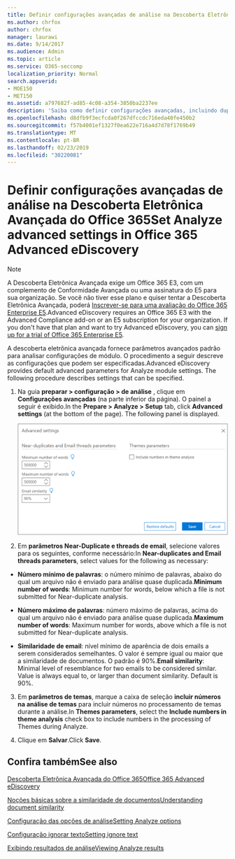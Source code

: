 ```yaml
---
title: Definir configurações avançadas de análise na Descoberta Eletrônica Avançada do Office 365
ms.author: chrfox
author: chrfox
manager: laurawi
ms.date: 9/14/2017
ms.audience: Admin
ms.topic: article
ms.service: O365-seccomp
localization_priority: Normal
search.appverid:
- MOE150
- MET150
ms.assetid: a797682f-ad85-4c08-a354-3850ba2237ee
description: 'Saiba como definir configurações avançadas, incluindo duplicatas, threads de email e temas, para o processo de análise na descoberta eletrônica avançada do Office 365. '
ms.openlocfilehash: d8dfb9f3ecfcda0f267dfccdc716eda40fe450b2
ms.sourcegitcommit: f57b4001ef1327f0ea622e716a4d7d78f1769b49
ms.translationtype: MT
ms.contentlocale: pt-BR
ms.lasthandoff: 02/23/2019
ms.locfileid: "30220081"
---
```

# <a name="set-analyze-advanced-settings-in-office-365-advanced-ediscovery"></a><span data-ttu-id="62e01-103">Definir configurações avançadas de análise na Descoberta Eletrônica Avançada do Office 365</span><span class="sxs-lookup"><span data-stu-id="62e01-103">Set Analyze advanced settings in Office 365 Advanced eDiscovery</span></span>

> [!NOTE]
> <span data-ttu-id="62e01-p101">A Descoberta Eletrônica Avançada exige um Office 365 E3, com um complemento de Conformidade Avançada ou uma assinatura do E5 para sua organização. Se você não tiver esse plano e quiser tentar a Descoberta Eletrônica Avançada, poderá [Inscrever-se para uma avaliação do Office 365 Enterprise E5](https://go.microsoft.com/fwlink/p/?LinkID=698279).</span><span class="sxs-lookup"><span data-stu-id="62e01-p101">Advanced eDiscovery requires an Office 365 E3 with the Advanced Compliance add-on or an E5 subscription for your organization. If you don't have that plan and want to try Advanced eDiscovery, you can [sign up for a trial of Office 365 Enterprise E5](https://go.microsoft.com/fwlink/p/?LinkID=698279).</span></span> 
  
<span data-ttu-id="62e01-p102">A descoberta eletrônica avançada fornece parâmetros avançados padrão para analisar configurações de módulo. O procedimento a seguir descreve as configurações que podem ser especificadas.</span><span class="sxs-lookup"><span data-stu-id="62e01-p102">Advanced eDiscovery provides default advanced parameters for Analyze module settings. The following procedure describes settings that can be specified.</span></span>
  
1. <span data-ttu-id="62e01-p103">Na guia **preparar \> configuração \> de análise** , clique em **Configurações avançadas** (na parte inferior da página). O painel a seguir é exibido.</span><span class="sxs-lookup"><span data-stu-id="62e01-p103">In the **Prepare \> Analyze \> Setup** tab, click **Advanced settings** (at the bottom of the page). The following panel is displayed.</span></span> 
    
    ![Definir as configurações avançadas de análise](media/c9ea3017-e19a-456b-a742-c3d07121a3f6.png)
  
2. <span data-ttu-id="62e01-111">Em **parâmetros Near-Duplicate e threads de email**, selecione valores para os seguintes, conforme necessário:</span><span class="sxs-lookup"><span data-stu-id="62e01-111">In **Near-duplicates and Email threads parameters**, select values for the following as necessary:</span></span>
    
  - <span data-ttu-id="62e01-112">**Número mínimo de palavras**: o número mínimo de palavras, abaixo do qual um arquivo não é enviado para análise quase duplicada.</span><span class="sxs-lookup"><span data-stu-id="62e01-112">**Minimum number of words**: Minimum number for words, below which a file is not submitted for Near-duplicate analysis.</span></span> 
    
  - <span data-ttu-id="62e01-113">**Número máximo de palavras**: número máximo de palavras, acima do qual um arquivo não é enviado para análise quase duplicada.</span><span class="sxs-lookup"><span data-stu-id="62e01-113">**Maximum number of words**: Maximum number for words, above which a file is not submitted for Near-duplicate analysis.</span></span>
    
  - <span data-ttu-id="62e01-p104">**Similaridade de email**: nível mínimo de aparência de dois emails a serem considerados semelhantes. O valor é sempre igual ou maior que a similaridade de documentos. O padrão é 90%.</span><span class="sxs-lookup"><span data-stu-id="62e01-p104">**Email similarity**: Minimal level of resemblance for two emails to be considered similar. Value is always equal to, or larger than document similarity. Default is 90%.</span></span>
    
3. <span data-ttu-id="62e01-117">Em **parâmetros de temas**, marque a caixa de seleção **incluir números na análise de temas** para incluir números no processamento de temas durante a análise.</span><span class="sxs-lookup"><span data-stu-id="62e01-117">In **Themes parameters**, select the **Include numbers in theme analysis** check box to include numbers in the processing of Themes during Analyze.</span></span> 
    
4. <span data-ttu-id="62e01-118">Clique em **Salvar**.</span><span class="sxs-lookup"><span data-stu-id="62e01-118">Click **Save**.</span></span> 
    
## <a name="see-also"></a><span data-ttu-id="62e01-119">Confira também</span><span class="sxs-lookup"><span data-stu-id="62e01-119">See also</span></span>

[<span data-ttu-id="62e01-120">Descoberta Eletrônica Avançada do Office 365</span><span class="sxs-lookup"><span data-stu-id="62e01-120">Office 365 Advanced eDiscovery</span></span>](office-365-advanced-ediscovery.md)
  
[<span data-ttu-id="62e01-121">Noções básicas sobre a similaridade de documentos</span><span class="sxs-lookup"><span data-stu-id="62e01-121">Understanding document similarity</span></span>](understand-document-similarity-in-advanced-ediscovery.md)
  
[<span data-ttu-id="62e01-122">Configuração das opções de análise</span><span class="sxs-lookup"><span data-stu-id="62e01-122">Setting Analyze options</span></span>](set-analyze-options-in-advanced-ediscovery.md)
  
[<span data-ttu-id="62e01-123">Configuração ignorar texto</span><span class="sxs-lookup"><span data-stu-id="62e01-123">Setting ignore text</span></span>](set-ignore-text-in-advanced-ediscovery.md)
  
[<span data-ttu-id="62e01-124">Exibindo resultados de análise</span><span class="sxs-lookup"><span data-stu-id="62e01-124">Viewing Analyze results</span></span>](view-analyze-results-in-advanced-ediscovery.md)

